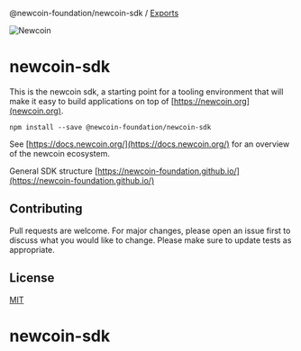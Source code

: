 @newcoin-foundation/newcoin-sdk / [Exports](modules.md)

![Newcoin](https://github.com/Newcoin-Foundation/newcoin-sdk/blob/main/docs/media/newcoin-globe.png?raw=true)

# newcoin-sdk

This is the newcoin sdk, a starting point for a tooling environment that will make it easy to build applications on top of [https://newcoin.org](newcoin.org).

```
npm install --save @newcoin-foundation/newcoin-sdk
```
See [https://docs.newcoin.org/](https://docs.newcoin.org/) for an overview of the newcoin ecosystem.

General SDK structure [https://newcoin-foundation.github.io/](https://newcoin-foundation.github.io/)

## Contributing
Pull requests are welcome. 
For major changes, please open an issue first to discuss what you would like to change.
Please make sure to update tests as appropriate.

## License
[MIT](https://choosealicense.com/licenses/mit/)
# newcoin-sdk
